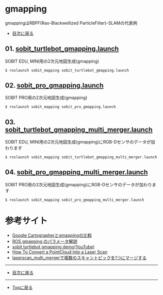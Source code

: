 # gmapping
gmappingはRBPF(Rao-Blackwellized ParticleFilter)-SLAMの代表例

- [目次に戻る](sobit_mapping)

## 01. [sobit_turtlebot_gmapping.launch](/sobit_mapping/launch/sobit_turtlebot/sobit_turtlebot_gmapping.launch)
SOBIT EDU, MINI用の2次元地図生成(gmapping)
```bash
$ roslaunch sobit_mapping sobit_turtlebot_gmapping.launch
```

## 02. [sobit_pro_gmapping.launch](/sobit_mapping/launch/sobit_pro/sobit_pro_gmapping.launch)
SOBIT PRO用の2次元地図生成(gmapping)
```bash
$ roslaunch sobit_mapping sobit_pro_gmapping.launch
```

## 03. [sobit_turtlebot_gmapping_multi_merger.launch](/sobit_mapping/launch/sobit_turtlebot/sobit_turtlebot_gmapping_multi_merger.launch)
SOBIT EDU, MINI用の2次元地図生成(gmapping)にRGB-Dセンサのデータが加わります
```bash
$ roslaunch sobit_mapping sobit_turtlebot_gmapping_multi_merger.launch
```

## 04. [sobit_pro_gmapping_multi_merger.launch](/sobit_mapping/launch/sobit_pro/sobit_pro_gmapping_multi_merger.launch)
SOBIT PRO用の2次元地図生成(gmapping)にRGB-Dセンサのデータが加わります
```bash
$ roslaunch sobit_mapping sobit_pro_gmapping_multi_merger.launch
```

# 参考サイト
- [Google Cartographerとgmappingの比較](https://ssk0109.hatenablog.com/entry/2019/02/12/133340#gmapping)
- [ROS gmapping のパラメータ解説](https://sy-base.com/myrobotics/ros/gmapping/)
- [sobit turtlebot gmapping demo(YouTube)](https://www.youtube.com/watch?v=jon18pnzHeI)
- [How To Convert a PointCloud Into a Laser Scan](https://www.theconstructsim.com/ros-qa-120-how-to-convert-a-pointcloud-into-a-laser-scan/)
- [laserscan_multi_mergerで複数のスキャントピックを1つにマージする](https://rb-station.com/blogs/article/ros-laserscan_multi_merger)
---

- [目次に戻る](sobit_mapping)

---

- [Topに戻る](https://github.com/TeamSOBITS/sobit_navigation_stack)

